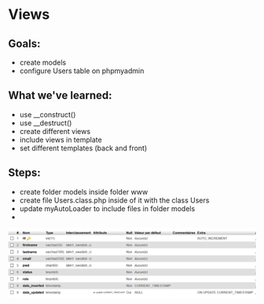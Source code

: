 # Views

## Goals:
* create models
* configure Users table on phpmyadmin

## What we've learned:
* use __construct()
* use __destruct()
* create different views
* include views in template
* set different templates (back and front)

## Steps:
* create folder models inside folder www
* create file Users.class.php inside of it with the class Users
* update myAutoLoader to include files in folder models
* 

![VISUEL](https://github.com/oliviapycz/mvc2018IW2/raw/model/screenshot_table.png)